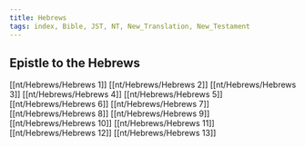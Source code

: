 ```yaml
---
title: Hebrews
tags: index, Bible, JST, NT, New_Translation, New_Testament
---
```


## Epistle to the Hebrews

[[nt/Hebrews/Hebrews 1]]
[[nt/Hebrews/Hebrews 2]]
[[nt/Hebrews/Hebrews 3]]
[[nt/Hebrews/Hebrews 4]]
[[nt/Hebrews/Hebrews 5]]
[[nt/Hebrews/Hebrews 6]]
[[nt/Hebrews/Hebrews 7]]
[[nt/Hebrews/Hebrews 8]]
[[nt/Hebrews/Hebrews 9]]
[[nt/Hebrews/Hebrews 10]]
[[nt/Hebrews/Hebrews 11]]
[[nt/Hebrews/Hebrews 12]]
[[nt/Hebrews/Hebrews 13]]
